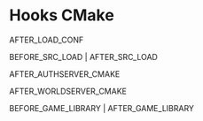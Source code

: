 # Hooks CMake

AFTER_LOAD_CONF

BEFORE_SRC_LOAD | AFTER_SRC_LOAD

AFTER_AUTHSERVER_CMAKE

AFTER_WORLDSERVER_CMAKE

BEFORE_GAME_LIBRARY | AFTER_GAME_LIBRARY

